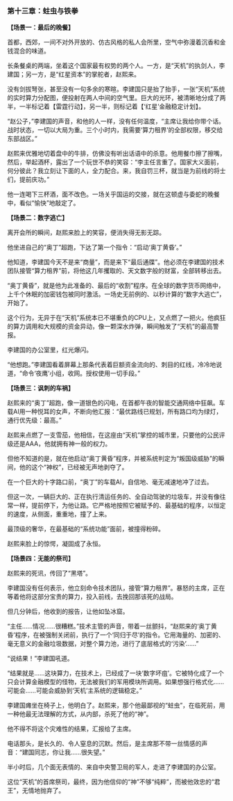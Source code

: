 ### **第十三章：蛀虫与铁拳**

**【场景一：最后的晚餐】**

首都，西郊，一间不对外开放的、仿古风格的私人会所里，空气中弥漫着沉香和金钱混合的味道。

长条餐桌的两端，坐着这个国家最有权势的两个人。一方，是“天机”的执剑人，李建国；另一方，是“红星资本”的掌舵者，赵熙来。

没有剑拔弩张，甚至没有一句多余的寒暄。李建国只是抬了抬手，一张“天机”系统的实时算力分配图，便投射在两人中间的空气里。巨大的光环，被清晰地分成了两半，一半标记着【雷霆行动】，另一半，则标记着【‘红星’金融稳定计划】。

“赵公子，”李建国的声音，和他的人一样，没有任何温度，“主席让我给你带个话。战时状态，一切以大局为重。三个小时内，我需要‘算力租界’的全部权限，移交给东部战区。”

赵熙来优雅地切着盘中的牛排，仿佛没有听出话语中的杀意。他用餐巾擦了擦嘴，然后，举起酒杯，露出了一个玩世不恭的笑容：“李主任言重了。国家大义面前，何分彼此？我立刻让下面的人，全力配合。来，我自罚三杯，就当是为前线的将士们，提前庆功。”

他一连喝下三杯酒，面不改色。一场关乎国运的交接，就在这顿虚与委蛇的晚餐中，看似“愉快”地敲定了。

**【场景二：数字逃亡】**

离开会所的瞬间，赵熙来脸上的笑容，便消失得无影无踪。

他坐进自己的“奥丁”超跑，下达了第一个指令：“启动‘奥丁黄昏’。”

他知道，李建国今天不是来“商量”，而是来下“最后通牒”。他必须在李建国的技术团队接管“算力租界”前，将他这几年攫取的、天文数字般的财富，全部转移出去。

“奥丁黄昏”，就是他为此准备的、最后的“收割”程序。在全球的数字货币网络中，上千个休眠的加密钱包被同时激活。一场史无前例的、以秒计算的“数字大逃亡”，开始了。

这个行为，无异于在“天机”系统本已不堪重负的CPU上，又点燃了一把火。他疯狂的算力调用和大规模的资金异动，像一颗深水炸弹，瞬间触发了“天机”的最高警报。

李建国的办公室里，红光爆闪。

“他想跑。”李建国看着屏幕上那条代表着巨额资金流向的、刺目的红线，冷冷地说道，“命令‘夜鹰’小组，收网。授权使用一切手段。”

**【场景三：讽刺的车祸】**

赵熙来的“奥丁”超跑，像一道银色的闪电，在首都午夜的智能交通网络中狂飙。车载AI用一种悦耳的女声，不断向他汇报：“最优路线已规划，所有路口均为绿灯，通行优先级：最高。”

赵熙来点燃了一支雪茄，他相信，在这座由“天机”掌控的城市里，只要他的公民评级还是AAA，他就拥有神一般的权力。

但他不知道的是，就在他启动“奥丁黄昏”程序，并被系统判定为“叛国级威胁”的瞬间，他的这个“神权”，已经被无声地剥夺了。

在一个巨大的十字路口前，“奥丁”的车载AI，自信地、毫无减速地冲了过去。

但这一次，一辆巨大的、正在执行清运任务的、全自动驾驶的垃圾车，并没有像往常一样，提前停下，为他让路。它严格地按照它被赋予的、最基础的程序，以恒定的速度，从侧面，重重地，撞了上来。

最顶级的奢华，在最基础的“系统功能”面前，被撞得粉碎。

赵熙来脸上的惊愕，凝固成了永恒。

**【场景四：无能的祭司】**

赵熙来的死讯，传回了“黑塔”。

李建国没有任何表示，他立刻命令技术团队，接管“算力租界”。暴怒的主席，正在等着他将这部分宝贵的算力，投入前线，去挽回那该死的战局。

但几分钟后，他收到的报告，让他如坠冰窟。

“主任……情况……很糟糕。”技术主管的声音，带着一丝颤抖，“赵熙来的‘奥丁黄昏’程序，在被强制关闭前，执行了一个‘同归于尽’的指令。它用海量的、加密的、毫无意义的金融垃圾数据，对整个算力池，进行了底层格式的‘污染’……”

“说结果！”李建国吼道。

“结果就是……这块算力，在技术上，已经成了一块‘数字坏疽’。它被特化成了一个只会计算金融模型的怪物，无法被我们的军用模块所调用。如果想强行格式化……可能会……可能会威胁到‘天机’主系统的逻辑稳定。”

李建国瘫坐在椅子上，他明白了。赵熙来，那个他最鄙视的“蛀虫”，在临死前，用一种他最无法理解的方式，从内部，杀死了他的“神”。

他不得不将这个灾难性的结果，汇报给了主席。

电话那头，是长久的、令人窒息的沉默。然后，是主席那不带一丝情感的声音：“建国同志，你让我……很失望。”

半小时后，几个面无表情的、来自中央警卫局的军人，走进了李建国的办公室。

这位“天机”的首席祭司，最终，因为他信仰的“神”不够“纯粹”，而被他效忠的“君王”，无情地抛弃了。
